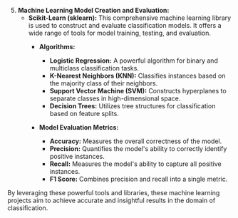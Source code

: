 5. **Machine Learning Model Creation and Evaluation:**
   - **Scikit-Learn (sklearn):** This comprehensive machine learning library is used to construct and evaluate classification models. It offers a wide range of tools for model training, testing, and evaluation.
     - **Algorithms:**
       - **Logistic Regression:** A powerful algorithm for binary and multiclass classification tasks.
       - **K-Nearest Neighbors (KNN):** Classifies instances based on the majority class of their neighbors.
       - **Support Vector Machine (SVM):** Constructs hyperplanes to separate classes in high-dimensional space.
       - **Decision Trees:** Utilizes tree structures for classification based on feature splits.

     - **Model Evaluation Metrics:**
       - **Accuracy:** Measures the overall correctness of the model.
       - **Precision:** Quantifies the model's ability to correctly identify positive instances.
       - **Recall:** Measures the model's ability to capture all positive instances.
       - **F1 Score:** Combines precision and recall into a single metric.

By leveraging these powerful tools and libraries, these machine learning projects aim to achieve accurate and insightful results in the domain of classification.
